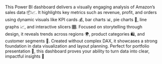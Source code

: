 This Power BI dashboard delivers a visually engaging analysis of Amazon’s sales data 📦📈. It highlights key metrics such as revenue, profit, and orders using dynamic visuals like KPI cards 💰, bar charts 📊, pie charts 🥧, line graphs 📈, and interactive slicers 🎛️. Focused on storytelling through design, it reveals trends across regions 🌍, product categories 🛍️, and customer segments 👥. Created without complex DAX, it showcases a strong foundation in data visualization and layout planning. Perfect for portfolio presentation 💼, this dashboard proves your ability to turn data into clear, impactful insights 👀
